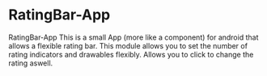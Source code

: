 # RatingBar-App
 RatingBar-App
 This is a small App (more like a component) for android that allows a flexible rating bar. This module allows you to set the number of rating indicators and drawables flexibly. Allows you to click to change the rating aswell.

 

